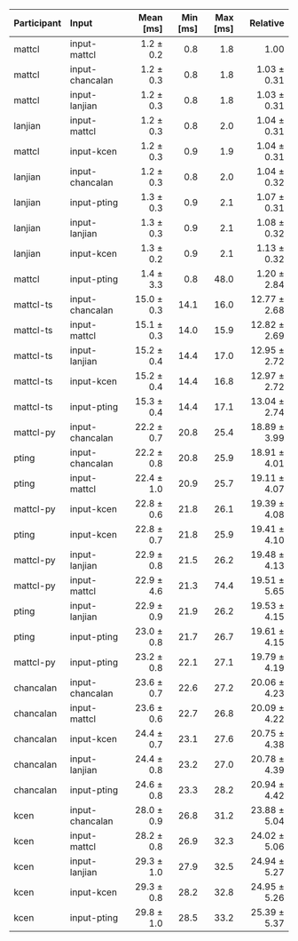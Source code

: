 | Participant | Input | Mean [ms] | Min [ms] | Max [ms] | Relative |
|:---|:---|---:|---:|---:|---:|
| mattcl | input-mattcl | 1.2 ± 0.2 | 0.8 | 1.8 | 1.00 |
| mattcl | input-chancalan | 1.2 ± 0.3 | 0.8 | 1.8 | 1.03 ± 0.31 |
| mattcl | input-lanjian | 1.2 ± 0.3 | 0.8 | 1.8 | 1.03 ± 0.31 |
| lanjian | input-mattcl | 1.2 ± 0.3 | 0.8 | 2.0 | 1.04 ± 0.31 |
| mattcl | input-kcen | 1.2 ± 0.3 | 0.9 | 1.9 | 1.04 ± 0.31 |
| lanjian | input-chancalan | 1.2 ± 0.3 | 0.8 | 2.0 | 1.04 ± 0.32 |
| lanjian | input-pting | 1.3 ± 0.3 | 0.9 | 2.1 | 1.07 ± 0.31 |
| lanjian | input-lanjian | 1.3 ± 0.3 | 0.9 | 2.1 | 1.08 ± 0.32 |
| lanjian | input-kcen | 1.3 ± 0.2 | 0.9 | 2.1 | 1.13 ± 0.32 |
| mattcl | input-pting | 1.4 ± 3.3 | 0.8 | 48.0 | 1.20 ± 2.84 |
| mattcl-ts | input-chancalan | 15.0 ± 0.3 | 14.1 | 16.0 | 12.77 ± 2.68 |
| mattcl-ts | input-mattcl | 15.1 ± 0.3 | 14.0 | 15.9 | 12.82 ± 2.69 |
| mattcl-ts | input-lanjian | 15.2 ± 0.4 | 14.4 | 17.0 | 12.95 ± 2.72 |
| mattcl-ts | input-kcen | 15.2 ± 0.4 | 14.4 | 16.8 | 12.97 ± 2.72 |
| mattcl-ts | input-pting | 15.3 ± 0.4 | 14.4 | 17.1 | 13.04 ± 2.74 |
| mattcl-py | input-chancalan | 22.2 ± 0.7 | 20.8 | 25.4 | 18.89 ± 3.99 |
| pting | input-chancalan | 22.2 ± 0.8 | 20.8 | 25.9 | 18.91 ± 4.01 |
| pting | input-mattcl | 22.4 ± 1.0 | 20.9 | 25.7 | 19.11 ± 4.07 |
| mattcl-py | input-kcen | 22.8 ± 0.6 | 21.8 | 26.1 | 19.39 ± 4.08 |
| pting | input-kcen | 22.8 ± 0.7 | 21.8 | 25.9 | 19.41 ± 4.10 |
| mattcl-py | input-lanjian | 22.9 ± 0.8 | 21.5 | 26.2 | 19.48 ± 4.13 |
| mattcl-py | input-mattcl | 22.9 ± 4.6 | 21.3 | 74.4 | 19.51 ± 5.65 |
| pting | input-lanjian | 22.9 ± 0.9 | 21.9 | 26.2 | 19.53 ± 4.15 |
| pting | input-pting | 23.0 ± 0.8 | 21.7 | 26.7 | 19.61 ± 4.15 |
| mattcl-py | input-pting | 23.2 ± 0.8 | 22.1 | 27.1 | 19.79 ± 4.19 |
| chancalan | input-chancalan | 23.6 ± 0.7 | 22.6 | 27.2 | 20.06 ± 4.23 |
| chancalan | input-mattcl | 23.6 ± 0.6 | 22.7 | 26.8 | 20.09 ± 4.22 |
| chancalan | input-kcen | 24.4 ± 0.7 | 23.1 | 27.6 | 20.75 ± 4.38 |
| chancalan | input-lanjian | 24.4 ± 0.8 | 23.2 | 27.0 | 20.78 ± 4.39 |
| chancalan | input-pting | 24.6 ± 0.8 | 23.3 | 28.2 | 20.94 ± 4.42 |
| kcen | input-chancalan | 28.0 ± 0.9 | 26.8 | 31.2 | 23.88 ± 5.04 |
| kcen | input-mattcl | 28.2 ± 0.8 | 26.9 | 32.3 | 24.02 ± 5.06 |
| kcen | input-lanjian | 29.3 ± 1.0 | 27.9 | 32.5 | 24.94 ± 5.27 |
| kcen | input-kcen | 29.3 ± 0.8 | 28.2 | 32.8 | 24.95 ± 5.26 |
| kcen | input-pting | 29.8 ± 1.0 | 28.5 | 33.2 | 25.39 ± 5.37 |
